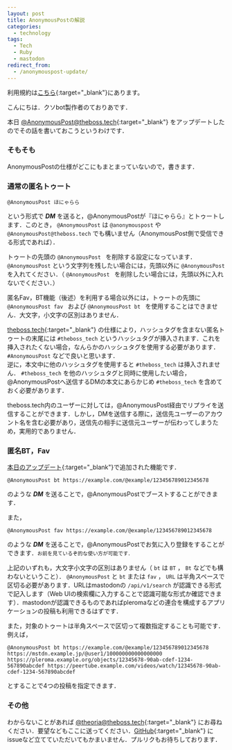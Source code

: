 ```yaml
---
layout: post
title: AnonymousPostの解説
categories:
  - technology
tags:
  - Tech
  - Ruby
  - mastodon
redirect_from:
  - /anonymouspost-update/
---
```


利用規約は[こちら](https://theoria24.github.io/anonymouspost-agreement/){:target="_blank"}にあります。

こんにちは．クソbot製作者のておりあです．

本日 [@AnonymousPost@theboss.tech](https://theboss.tech/@AnonymousPost){:target="_blank"} をアップデートしたのでその話を書いておこうというわけです．

### そもそも
AnonymousPostの仕様がどこにもまとまっていないので，書きます．

### 通常の匿名トゥート
```
@AnonymousPost ほにゃらら
```

という形式で ***DM*** を送ると，@AnonymousPostが『ほにゃらら』とトゥートします．このとき， `@AnonymousPost` は `@anonymouspost` や `@AnonymousPost@theboss.tech` でも構いません（AnonymousPost側で受信できる形式であれば）．

トゥートの先頭の `@AnonymousPost ` を削除する設定になっています．`@AnonymousPost` という文字列を残したい場合には，先頭以外に `@AnonymousPost` を入れてください．（ `@AnonymousPost ` を削除したい場合には，先頭以外に入れないでください．）

匿名Fav，BT機能（後述）を利用する場合以外には，トゥートの先頭に `@AnonymousPost fav ` および `@AnonymousPost bt ` を使用することはできません．大文字，小文字の区別はありません．

[theboss.tech](https://theboss.tech){:target="_blank"} の仕様により，ハッシュタグを含まない匿名トゥートの末尾には `#theboss_tech` というハッシュタグが挿入されます．これを挿入されたくない場合，なんらかのハッシュタグを使用する必要があります． `#AnonymousPost` などで良いと思います．  
逆に，本文中に他のハッシュタグを使用すると `#theboss_tech` は挿入されません． `#theboss_tech` を他のハッシュタグと同時に使用したい場合，@AnonymousPostへ送信するDMの本文にあらかじめ `#theboss_tech` を含めておく必要があります．

theboss.tech内のユーザーに対しては，@AnonymousPost経由でリプライを送信することができます．しかし，DMを送信する際に，送信先ユーザーのアカウント名を含む必要があり，送信先の相手に送信元ユーザーが伝わってしまうため，実用的でありません．

### 匿名BT，Fav
[本日のアップデート](https://github.com/theoria24/AnonymousPost4Mstdn/pull/4){:target="_blank"}で追加された機能です．

```
@AnonymousPost bt https://example.com/@example/123456789012345678
```

のような ***DM*** を送ることで，@AnonymousPostでブーストすることができます．

また，
```
@AnonymousPost fav https://example.com/@example/123456789012345678
```

のような ***DM*** を送ることで，@AnonymousPostでお気に入り登録をすることができます．<small>お前を見ているぞ的な使い方が可能です．</small>

上記のいずれも，大文字小文字の区別はありません（ `bt` は `BT` ， `Bt` などでも構わないということ）． `@AnonymousPost` と `bt` または `fav` ， `URL` は半角スペースで区切る必要があります．URLはmastodonの `/api/v1/search` が認識できる形式で記入します（Web UIの検索欄に入力することで認識可能な形式か確認できます）．mastodonが認識できるものであればpleromaなどの連合を構成するアプリケーションの投稿も利用できるはずです．

また，対象のトゥートは半角スペースで区切って複数指定することも可能です．例えば，
```
@AnonymousPost bt https://example.com/@example/123456789012345678 https://mstdn.example.jp/@user1/100000000000000000 https://pleroma.example.org/objects/12345678-90ab-cdef-1234-567890abcdef https://peertube.example.com/videos/watch/12345678-90ab-cdef-1234-567890abcdef 
```
とすることで4つの投稿を指定できます．

### その他
わからないことがあれば [@theoria@theboss.tech](https://theboss.tech/@theoria){:target="_blank"} にお尋ねください．要望などもここに送ってください．[GitHub](https://github.com/theoria24/AnonymousPost4Mstdn){:target="_blank"} にissueなど立てていただいてもかまいません．プルリクもお待ちしております．
